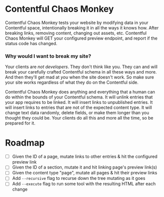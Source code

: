 # Contentful Chaos Monkey

Contentful Chaos Monkey tests your website by modifying data in your Contentful
space, intentionally breaking it in all the ways it knows how.  After breaking
links, removing content, changing out assets, etc. Contentful Chaos Monkey will
GET your configured preview endpoint, and report if the status code has changed.

### Why would I want to break my site?

Your clients are *not developers*.  They don't think like you.  They can and will
break your carefully crafted Contentful schema in all these ways and more.  And
then they'll get mad at *you* when the site doesn't work.  So make sure your site
works regardless of what they do on the Contentful side.

Contentful Chaos Monkey does anything and everything that a human can do within
the bounds of your Contentful schema.  It will unlink entries that your app requires
to be linked.  It will insert links to unpublished entries.  It will insert links
to entries that are not of the expected content type.  It will change text data
randomly, delete fields, or make them longer than you thought they could be.  Your
clients do all this and more all the time, so be prepared for it.

# Roadmap

- [ ] Given the ID of a page, mutate links to other entries & hit the configured preview link
- [ ] Given the ID of a section, mutate it and hit linking page's preview link(s)
- [ ] Given the content type "page", mutate all pages & hit their preview links
- [ ] Add `--recursive` flag to recurse down the tree mutating as it goes
- [ ] Add `--execute` flag to run some tool with the resulting HTML after each change
